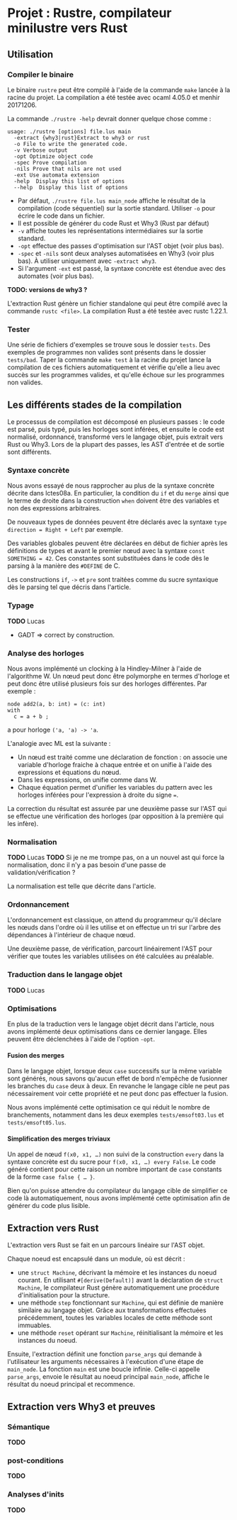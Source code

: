 # Projet : Rustre, compilateur minilustre vers Rust


## Utilisation

### Compiler le binaire

Le binaire `rustre` peut être compilé à l'aide de la commande `make` lancée à la racine du projet. La compilation a été testée avec ocaml 4.05.0 et menhir 20171206.

La commande `./rustre -help` devrait donner quelque chose comme :

```
usage: ./rustre [options] file.lus main
  -extract {why3|rust}Extract to why3 or rust
  -o File to write the generated code.
  -v Verbose output
  -opt Optimize object code
  -spec Prove compilation
  -nils Prove that nils are not used
  -ext Use automata extension
  -help  Display this list of options
  --help  Display this list of options
```

- Par défaut, `./rustre file.lus main_node` affiche le résultat de la compilation (code séquentiel)
sur la sortie standard. Utiliser `-o` pour écrire le code dans un fichier.
- Il est possible de générer du code Rust et Why3 (Rust par défaut)
- `-v` affiche toutes les représentations intermédiaires sur la sortie standard.
- `-opt` effectue des passes d'optimisation sur l'AST objet (voir plus bas).
- `-spec` et `-nils` sont deux analyses automatisées en Why3 (voir plus bas). À utiliser uniquement
  avec `-extract why3`.
- Si l'argument `-ext` est passé, la syntaxe concrète est étendue avec des automates (voir plus bas).

**TODO: versions de why3 ?**

L'extraction Rust génère un fichier standalone qui peut être compilé avec la commande `rustc <file>`. 
La compilation Rust a été testée avec rustc 1.22.1.

### Tester

Une série de fichiers d'exemples se trouve sous le dossier `tests`. 
Des exemples de programmes non valides sont présents dans le dossier `tests/bad`.
Taper la commande `make test` à la racine du projet lance la compilation de ces fichiers automatiquement et vérifie qu'elle a lieu avec succès sur les programmes valides, et qu'elle échoue sur les programmes non valides.


## Les différents stades de la compilation

Le processus de compilation est décomposé en plusieurs passes : le code est parsé, puis typé, puis les horloges sont inférées, et ensuite le code est normalisé, ordonnancé, transformé vers le langage objet, puis extrait vers Rust ou Why3. 
Lors de la plupart des passes, les AST d'entrée et de sortie sont différents.

### Syntaxe concrète

Nous avons essayé de nous rapprocher au plus de la syntaxe concrète décrite dans lctes08a.
En particulier, la condition du `if` et du `merge` ainsi que le terme de droite dans la
construction `when` doivent être des variables et non des expressions arbitraires.

De nouveaux types de données peuvent être déclarés avec la syntaxe `type direction = Right + Left` par exemple.

Des variables globales peuvent être déclarées en début de fichier après les définitions de types
et avant le premier nœud avec la syntaxe `const SOMETHING = 42`. Ces constantes sont substituées
dans le code dès le parsing à la manière des `#DEFINE` de C.

Les constructions `if`, `->` et `pre` sont traitées comme du sucre syntaxique dès le parsing tel que décris
dans l'article.

### Typage

**TODO** Lucas
- GADT => correct by construction.

### Analyse des horloges

Nous avons implémenté un clocking à la Hindley-Milner à l'aide de l'algorithme W.
Un nœud peut donc être polymorphe en termes d'horloge et peut donc être utilisé
plusieurs fois sur des horloges différentes. Par exemple :

```lustre
node add2(a, b: int) = (c: int)
with
  c = a + b ;
```

a pour horloge `('a, 'a) -> 'a`.

L'analogie avec ML est la suivante :

- Un nœud est traité comme une déclaration de fonction : on associe une variable
  d'horloge fraiche à chaque entrée et on unifie à l'aide des expressions et
  équations du nœud.
- Dans les expressions, on unifie comme dans W.
- Chaque équation permet d'unifier les variables du pattern avec les horloges
  inférées pour l'expression à droite du signe `=`.

La correction du résultat est assurée par une deuxième passe sur l'AST qui se
effectue une vérification des horloges (par opposition à la première qui les
infère).

### Normalisation

**TODO** Lucas
**TODO** Si je ne me trompe pas, on a un nouvel ast qui force la normalisation, donc il n'y a pas besoin d'une passe de validation/vérification ?

La normalisation est telle que décrite dans l'article.

### Ordonnancement

L'ordonnancement est classique, on attend du programmeur qu'il
déclare les nœuds dans l'ordre où il les utilise et on effectue un tri sur l'arbre des dépendances à l'intérieur de chaque nœud.

Une deuxième passe, de vérification, parcourt linéairement l'AST
pour vérifier que toutes les variables utilisées on été calculées
au préalable.

### Traduction dans le langage objet

**TODO** Lucas

### Optimisations

En plus de la traduction vers le langage objet décrit dans l'article, nous avons implémenté deux optimisations dans ce dernier langage. 
Elles peuvent être déclenchées à l'aide de l'option `-opt`.

#### Fusion des merges

Dans le langage objet, lorsque deux `case` successifs sur la même variable sont générés, nous savons qu'aucun effet de bord n'empêche de fusionner les branches du `case` deux à deux.
En revanche le langage cible ne peut pas nécessairement voir cette propriété et ne peut donc pas effectuer la fusion.

Nous avons implémenté cette optimisation ce qui réduit le nombre de branchements, notamment dans les deux exemples `tests/emsoft03.lus` et `tests/emsoft05.lus`.

#### Simplification des merges triviaux

Un appel de nœud `f(x0, x1, …)` non suivi de la construction `every` dans la syntaxe
concrète est du sucre pour `f(x0, x1, …) every False`. Le code généré contient pour
cette raison un nombre important de `case` constants de la forme `case false { … }`.

Bien qu'on puisse attendre du compilateur du langage cible de simplifier ce code là automatiquement, nous avons implémenté cette optimisation afin de générer du code plus lisible.

## Extraction vers Rust

L'extraction vers Rust se fait en un parcours linéaire sur l'AST objet. 


Chaque noeud est encapsulé dans un module, où est décrit :

- une `struct Machine`, décrivant la mémoire et les instances du noeud courant. En utilisant `#[derive(Default)]` avant la déclaration de `struct Machine`, le compilateur Rust génère automatiquement une procédure d'initialisation pour la structure.
- une méthode `step` fonctionnant sur `Machine`, qui est définie de manière similaire au langage objet. Grâce aux transformations effectuées précédemment, toutes les variables locales de cette méthode sont immuables.
- une méthode `reset` opérant sur `Machine`, réinitialisant la mémoire et les instances du noeud.


Ensuite, l'extraction définit une fonction `parse_args` qui demande à l'utilisateur les arguments nécessaires à l'exécution d'une étape de `main_node`. 
La fonction `main` est une boucle infinie. Celle-ci appelle `parse_args`, envoie le résultat au noeud principal `main_node`, affiche le résultat du noeud principal et recommence.

## Extraction vers Why3 et preuves

### Sémantique

**TODO**

### post-conditions

**TODO**

### Analyses d'inits

**TODO**
